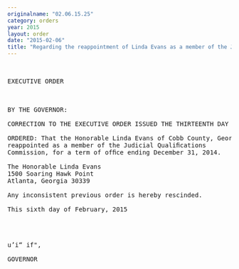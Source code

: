 ```yaml
---
originalname: "02.06.15.25"
category: orders
year: 2015
layout: order
date: "2015-02-06"
title: "Regarding the reappointment of Linda Evans as a member of the Judicial Qualifications Commission"
---
```

<pre>
 

EXECUTIVE ORDER

 

BY THE GOVERNOR:

CORRECTION TO THE EXECUTIVE ORDER ISSUED THE THIRTEENTH DAY OF JANUARY, 2011

ORDERED: That the Honorable Linda Evans of Cobb County, Georgia, is
reappointed as a member of the Judicial Qualiﬁcations
Commission, for a term of ofﬁce ending December 31, 2014.

The Honorable Linda Evans
1500 Soaring Hawk Point
Atlanta, Georgia 30339

Any inconsistent previous order is hereby rescinded.

This sixth day of February, 2015

 
    

u’i“ if",

GOVERNOR

 

 

</pre>
